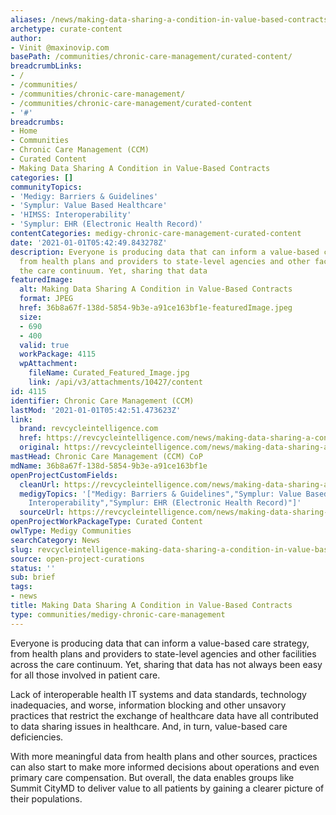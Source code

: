 ```yaml
---
aliases: /news/making-data-sharing-a-condition-in-value-based-contracts
archetype: curate-content
author:
- Vinit @maxinovip.com
basePath: /communities/chronic-care-management/curated-content/
breadcrumbLinks:
- /
- /communities/
- /communities/chronic-care-management/
- /communities/chronic-care-management/curated-content
- '#'
breadcrumbs:
- Home
- Communities
- Chronic Care Management (CCM)
- Curated Content
- Making Data Sharing A Condition in Value-Based Contracts
categories: []
communityTopics:
- 'Medigy: Barriers & Guidelines'
- 'Symplur: Value Based Healthcare'
- 'HIMSS: Interoperability'
- 'Symplur: EHR (Electronic Health Record)'
contentCategories: medigy-chronic-care-management-curated-content
date: '2021-01-01T05:42:49.843278Z'
description: Everyone is producing data that can inform a value-based care strategy,
  from health plans and providers to state-level agencies and other facilities across
  the care continuum. Yet, sharing that data
featuredImage:
  alt: Making Data Sharing A Condition in Value-Based Contracts
  format: JPEG
  href: 36b8a67f-138d-5854-9b3e-a91ce163bf1e-featuredImage.jpeg
  size:
  - 690
  - 400
  valid: true
  workPackage: 4115
  wpAttachment:
    fileName: Curated_Featured_Image.jpg
    link: /api/v3/attachments/10427/content
id: 4115
identifier: Chronic Care Management (CCM)
lastMod: '2021-01-01T05:42:51.473623Z'
link:
  brand: revcycleintelligence.com
  href: https://revcycleintelligence.com/news/making-data-sharing-a-condition-in-value-based-contracts
  original: https://revcycleintelligence.com/news/making-data-sharing-a-condition-in-value-based-contracts
mastHead: Chronic Care Management (CCM) CoP
mdName: 36b8a67f-138d-5854-9b3e-a91ce163bf1e
openProjectCustomFields:
  cleanUrl: https://revcycleintelligence.com/news/making-data-sharing-a-condition-in-value-based-contracts
  medigyTopics: '["Medigy: Barriers & Guidelines","Symplur: Value Based Healthcare","HIMSS:
    Interoperability","Symplur: EHR (Electronic Health Record)"]'
  sourceUrl: https://revcycleintelligence.com/news/making-data-sharing-a-condition-in-value-based-contracts
openProjectWorkPackageType: Curated Content
owlType: Medigy Communities
searchCategory: News
slug: revcycleintelligence-making-data-sharing-a-condition-in-value-based-contracts
source: open-project-curations
status: ''
sub: brief
tags:
- news
title: Making Data Sharing A Condition in Value-Based Contracts
type: communities/medigy-chronic-care-management
---
```


<p>Everyone is producing data that can inform a value-based care strategy, from health plans and providers to state-level agencies and other facilities across the care continuum. Yet, sharing that data has not always been easy for all those involved in patient care.</p><p>Lack of interoperable health IT systems and data standards, technology inadequacies, and worse, information blocking and other unsavory practices that restrict the exchange of healthcare data have all contributed to data sharing issues in healthcare. And, in turn, value-based care deficiencies.</p><p>With more meaningful data from health plans and other sources, practices can also start to make more informed decisions about operations and even primary care compensation. But overall, the data enables groups like Summit CityMD to deliver value to all patients by gaining a clearer picture of their populations.</p>